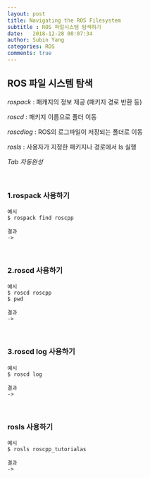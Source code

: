 ```yaml
---
layout: post
title: Navigating the ROS Filesystem
subtitle : ROS 파일시스템 탐색하기
date:   2018-12-28 00:07:34
author: Subin Yang
categories: ROS
comments: true
---
```


<h2>ROS 파일 시스템 탐색</h2>
<em>rospack</em> : 패캐지의 정보 제공 (패키지 경로 반환 등)

<em>roscd</em> : 패키지 이름으로 폴더 이동

<em>roscdlog</em> : ROS의 로그파일이 저장되는 폴더로 이동

<em>rosls</em> : 사용자가 지정한 패키지나 경로에서 ls 실행

<em>Tab 자동완성</em>

<br>

<h3>1.rospack 사용하기</h3>

```
예시
$ rospack find roscpp

결과
->
```

<br>



<h3>2.roscd 사용하기</h3>


```
예시
$ roscd roscpp
$ pwd

결과
->
```

<br>

<h3>3.roscd log 사용하기</h3>


```
예시
$ roscd log

결과
->
```

<br>

<h3>rosls 사용하기</h3>


```
예시
$ rosls roscpp_tutorialas

결과
->
```



<br>

